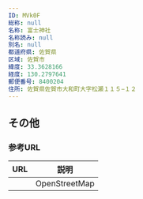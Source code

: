 ```yaml
---
ID: MVk0F
総称: null
名称: 富士神社
名称読み: null
別名: null
都道府県: 佐賀県
区域: 佐賀市
緯度: 33.3628166
経度: 130.2797641
郵便番号: 8400204
住所: 佐賀県佐賀市大和町大字松瀬１１５−１２
---
```


## その他

### 参考URL

| URL | 説明          |
| --- | ------------- |
|     | OpenStreetMap |

